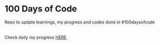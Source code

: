 # 100 Days of Code
Repo to update learnings, my progress and codes done in #100daysofcode \
<br><br>
Check daily my progress [HERE](https://github.com/incogGod/100-days-of-code/blob/main/log.md).
